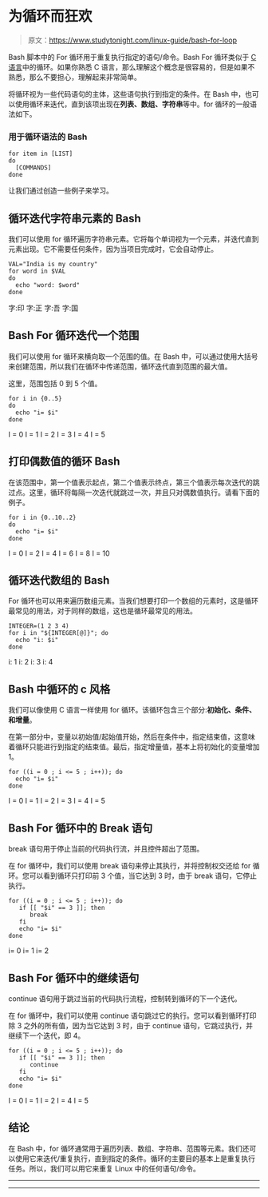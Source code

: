 # 为循环而狂欢

> 原文：<https://www.studytonight.com/linux-guide/bash-for-loop>

Bash 脚本中的 For 循环用于重复执行指定的语句/命令。Bash For 循环类似于 [C 语言](https://www.studytonight.com/c/)中的循环。如果你熟悉 C 语言，那么理解这个概念是很容易的，但是如果不熟悉，那么不要担心，理解起来非常简单。

将循环视为一些代码语句的主体，这些语句执行到指定的条件。在 Bash 中，也可以使用循环来迭代，直到该项出现在**列表、数组、字符串**等中。for 循环的一般语法如下。

### 用于循环语法的 Bash

```
for item in [LIST]
do
  [COMMANDS]
done 
```

让我们通过创造一些例子来学习。

## 循环迭代字符串元素的 Bash

我们可以使用 for 循环遍历字符串元素。它将每个单词视为一个元素，并迭代直到元素出现。它不需要任何条件，因为当项目完成时，它会自动停止。

```
VAL="India is my country"
for word in $VAL
do
  echo "word: $word"
done
```

字:印
字:正
字:吾
字:国

## Bash For 循环迭代一个范围

我们可以使用 for 循环来横向取一个范围的值。在 Bash 中，可以通过使用大括号来创建范围，所以我们在循环中传递范围，循环迭代直到范围的最大值。

这里，范围包括 0 到 5 个值。

```
for i in {0..5}
do
  echo "i= $i"
done
```

I = 0
I = 1
I = 2
I = 3
I = 4
I = 5

## 打印偶数值的循环 Bash

在该范围中，第一个值表示起点，第二个值表示终点，第三个值表示每次迭代的跳过点。这里，循环将每隔一次迭代就跳过一次，并且只对偶数值执行。请看下面的例子。

```
for i in {0..10..2}
do
  echo "i= $i"
done
```

I = 0
I = 2
I = 4
I = 6
I = 8
I = 10

## 循环迭代数组的 Bash

For 循环也可以用来遍历数组元素。当我们想要打印一个数组的元素时，这是循环最常见的用法，对于同样的数组，这也是循环最常见的用法。

```
INTEGER=(1 2 3 4)
for i in "${INTEGER[@]}"; do
  echo "i: $i"
done
```

i: 1
i: 2
i: 3
i: 4

## Bash 中循环的 c 风格

我们可以像使用 C 语言一样使用 for 循环。该循环包含三个部分:**初始化、条件、**和**增量**。

在第一部分中，变量以初始值/起始值开始，然后在条件中，指定结束值，这意味着循环只能进行到指定的结束值。最后，指定增量值，基本上将初始化的变量增加 1。

```
for ((i = 0 ; i <= 5 ; i++)); do
  echo "i= $i"
done
```

I = 0
I = 1
I = 2
I = 3
I = 4
I = 5

## Bash For 循环中的 Break 语句

break 语句用于停止当前的代码执行流，并且控件超出了范围。

在 for 循环中，我们可以使用 break 语句来停止其执行，并将控制权交还给 for 循环。您可以看到循环只打印前 3 个值，当它达到 3 时，由于 break 语句，它停止执行。

```
for ((i = 0 ; i <= 5 ; i++)); do
   if [[ "$i" == 3 ]]; then
      break
   fi
   echo "i= $i"
done
```

i= 0
i= 1
i= 2

## Bash For 循环中的继续语句

continue 语句用于跳过当前的代码执行流程，控制转到循环的下一个迭代。

在 for 循环中，我们可以使用 continue 语句跳过它的执行。您可以看到循环打印除 3 之外的所有值，因为当它达到 3 时，由于 continue 语句，它跳过执行，并继续下一个迭代，即 4。

```
for ((i = 0 ; i <= 5 ; i++)); do
   if [[ "$i" == 3 ]]; then
      continue
   fi
   echo "i= $i"
done
```

I = 0
I = 1
I = 2
I = 4
I = 5

## 结论

在 Bash 中，for 循环通常用于遍历列表、数组、字符串、范围等元素。我们还可以使用它来迭代/重复执行，直到指定的条件。循环的主要目的基本上是重复执行任务。所以，我们可以用它来重复 Linux 中的任何语句/命令。

* * *

* * *